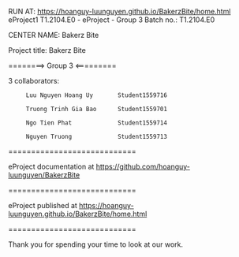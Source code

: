 RUN AT: https://hoanguy-luunguyen.github.io/BakerzBite/home.html
eProject1
T1.2104.E0 - eProject - Group 3
Batch no.: T1.2104.E0

CENTER NAME: Bakerz Bite

Project title: Bakerz Bite

========> Group 3 <=========

3 collaborators:

         Luu Nguyen Hoang Uy       Student1559716

         Truong Trinh Gia Bao      Student1559701
         
         Ngo Tien Phat             Student1559714

         Nguyen Truong             Student1559713
============================

eProject documentation at https://github.com/hoanguy-luunguyen/BakerzBite

============================

eProject published at   https://hoanguy-luunguyen.github.io/BakerzBite/home.html

============================

Thank you for spending your time to look at our work.